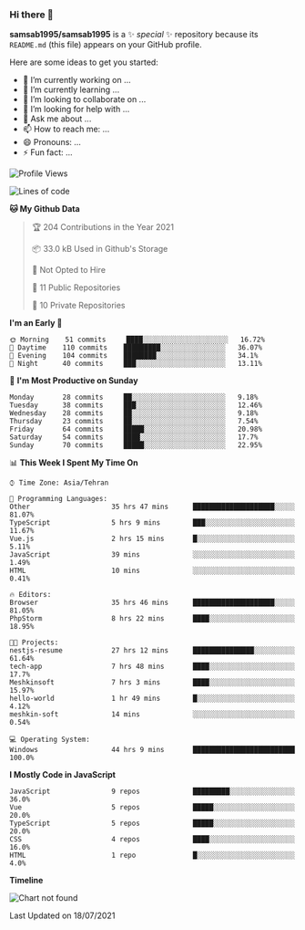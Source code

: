 ### Hi there 👋

**samsab1995/samsab1995** is a ✨ _special_ ✨ repository because its `README.md` (this file) appears on your GitHub profile.

Here are some ideas to get you started:

- 🔭 I’m currently working on ...
- 🌱 I’m currently learning ...
- 👯 I’m looking to collaborate on ...
- 🤔 I’m looking for help with ...
- 💬 Ask me about ...
- 📫 How to reach me: ...
- 😄 Pronouns: ...
- ⚡ Fun fact: ...

<!--START_SECTION:waka-->
![Profile Views](http://img.shields.io/badge/Profile%20Views-0-blue)

![Lines of code](https://img.shields.io/badge/From%20Hello%20World%20I%27ve%20Written-457743%20lines%20of%20code-blue)

**🐱 My Github Data** 

> 🏆 204 Contributions in the Year 2021
 > 
> 📦 33.0 kB Used in Github's Storage 
 > 
> 🚫 Not Opted to Hire
 > 
> 📜 11 Public Repositories 
 > 
> 🔑 10 Private Repositories  
 > 
**I'm an Early 🐤** 

```text
🌞 Morning    51 commits     ████░░░░░░░░░░░░░░░░░░░░░   16.72% 
🌆 Daytime    110 commits    █████████░░░░░░░░░░░░░░░░   36.07% 
🌃 Evening    104 commits    ████████░░░░░░░░░░░░░░░░░   34.1% 
🌙 Night      40 commits     ███░░░░░░░░░░░░░░░░░░░░░░   13.11%

```
📅 **I'm Most Productive on Sunday** 

```text
Monday       28 commits     ██░░░░░░░░░░░░░░░░░░░░░░░   9.18% 
Tuesday      38 commits     ███░░░░░░░░░░░░░░░░░░░░░░   12.46% 
Wednesday    28 commits     ██░░░░░░░░░░░░░░░░░░░░░░░   9.18% 
Thursday     23 commits     ██░░░░░░░░░░░░░░░░░░░░░░░   7.54% 
Friday       64 commits     █████░░░░░░░░░░░░░░░░░░░░   20.98% 
Saturday     54 commits     ████░░░░░░░░░░░░░░░░░░░░░   17.7% 
Sunday       70 commits     █████░░░░░░░░░░░░░░░░░░░░   22.95%

```


📊 **This Week I Spent My Time On** 

```text
⌚︎ Time Zone: Asia/Tehran

💬 Programming Languages: 
Other                    35 hrs 47 mins      ████████████████████░░░░░   81.07% 
TypeScript               5 hrs 9 mins        ███░░░░░░░░░░░░░░░░░░░░░░   11.67% 
Vue.js                   2 hrs 15 mins       █░░░░░░░░░░░░░░░░░░░░░░░░   5.11% 
JavaScript               39 mins             ░░░░░░░░░░░░░░░░░░░░░░░░░   1.49% 
HTML                     10 mins             ░░░░░░░░░░░░░░░░░░░░░░░░░   0.41%

🔥 Editors: 
Browser                  35 hrs 46 mins      ████████████████████░░░░░   81.05% 
PhpStorm                 8 hrs 22 mins       ████░░░░░░░░░░░░░░░░░░░░░   18.95%

🐱‍💻 Projects: 
nestjs-resume            27 hrs 12 mins      ███████████████░░░░░░░░░░   61.64% 
tech-app                 7 hrs 48 mins       ████░░░░░░░░░░░░░░░░░░░░░   17.7% 
Meshkinsoft              7 hrs 3 mins        ████░░░░░░░░░░░░░░░░░░░░░   15.97% 
hello-world              1 hr 49 mins        █░░░░░░░░░░░░░░░░░░░░░░░░   4.12% 
meshkin-soft             14 mins             ░░░░░░░░░░░░░░░░░░░░░░░░░   0.54%

💻 Operating System: 
Windows                  44 hrs 9 mins       █████████████████████████   100.0%

```

**I Mostly Code in JavaScript** 

```text
JavaScript               9 repos             █████████░░░░░░░░░░░░░░░░   36.0% 
Vue                      5 repos             █████░░░░░░░░░░░░░░░░░░░░   20.0% 
TypeScript               5 repos             █████░░░░░░░░░░░░░░░░░░░░   20.0% 
CSS                      4 repos             ████░░░░░░░░░░░░░░░░░░░░░   16.0% 
HTML                     1 repo              █░░░░░░░░░░░░░░░░░░░░░░░░   4.0%

```


**Timeline**

![Chart not found](https://raw.githubusercontent.com/samsab1995/samsab1995/main/charts/bar_graph.png) 


 Last Updated on 18/07/2021
<!--END_SECTION:waka-->
